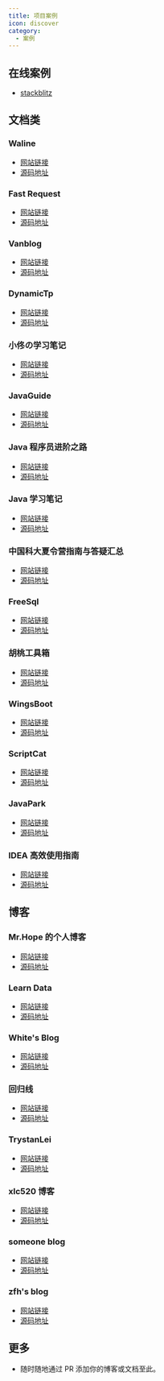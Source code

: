 ```yaml
---
title: 项目案例
icon: discover
category:
  - 案例
---
```


## 在线案例

- [stackblitz](https://stackblitz.com/fork/vuepress-theme-hope)

## 文档类

### Waline

- [网站链接][waline]
- [源码地址](https://github.com/walinejs/waline)

### Fast Request

- [网站链接][fast-request]
- [源码地址](https://github.com/dromara/fast-request)

### Vanblog

- [网站链接][van-blog]
- [源码地址](https://github.com/Mereithhh/vanblog/tree/master/docs)

### DynamicTp

- [网站链接][dynamic-tp]
- [源码地址](https://github.com/dromara/dynamic-tp/tree/master/docs)

### 小佟の学习笔记

- [网站链接](https://xt-gitee.gitee.io/notes/)
- [源码地址](https://gitee.com/xt-gitee/notes)

### JavaGuide

- [网站链接][java-guide]
- [源码地址](https://github.com/Snailclimb/JavaGuide)

### Java 程序员进阶之路

- [网站链接][to-be-better-javaer]
- [源码地址](https://github.com/itwanger/toBeBetterJavaer)

### Java 学习笔记

- [网站链接][java-note]
- [源码地址](https://github.com/zszdevelop/java-study-gitbook)

### 中国科大夏令营指南与答疑汇总

- [网站链接][ustc]
- [源码地址](https://github.com/666hsy/USTC-Summer-Camp-Guide)

### FreeSql

- [网站链接](https://freesql.net/)
- [源码地址](https://github.com/dotnetcore/FreeSql/tree/master/docs)

### 胡桃工具箱

- [网站链接][hutao]
- [源码地址](https://github.com/DGP-Studio/Snap.Hutao)

### WingsBoot

- [网站链接][wings-boot]
- [源码地址](https://github.com/trydofor/pro.fessional.wings)

### ScriptCat

- [网站链接](https://docs.scriptcat.org/)
- [源码地址](https://github.com/scriptscat/scriptcat.org)

### JavaPark

- [网站链接](https://cunyu1943.site/JavaPark/)
- [源码地址](https://github.com/cunyu1943/JavaPark)

### IDEA 高效使用指南

- [网站链接](https://idea.javaguide.cn/)
- [源码地址](https://github.com/CodingDocs/awesome-idea)

## 博客

### Mr.Hope 的个人博客

- [网站链接][mrhope]
- [源码地址](https://github.com/Mister-Hope/Mister-Hope.github.io)

### Learn Data

- [网站链接][learn-data]
- [源码地址](https://github.com/rockbenben/LearnData)

### White's Blog

- [网站链接][white-blog]
- [源码地址](https://github.com/whiteChen233/whitechen233.github.io)

### 回归线

- [网站链接][return-line]
- [源码地址](https://github.com/Nemo1166/aneot)

### TrystanLei

- [网站链接][trystan-lei]
- [源码地址](https://github.com/timpcfan/timpcfan.github.io)

### xlc520 博客

- [网站链接](https://blog.ciberviler.top/)
- [源码地址](https://github.com/xlc520/xlc520.github.io)

### someone blog

- [网站链接](https://weigao.cc)
- [源码地址](https://github.com/chenweigao/blogv2)

### zfh's blog

- [网站链接](https://zfhblog.top)
- [源码地址](https://github.com/zhangfanhang/zfhblog)

## 更多

- 随时随地通过 PR 添加你的博客或文档至此。

[fast-request]: https://dromara.org/fast-request/
[van-blog]: https://vanblog.mereith.com/
[waline]: https://waline.js.org
[java-guide]: https://javaguide.cn/
[to-be-better-javaer]: https://tobebetterjavaer.com/
[mrhope]: https://mrhope.site
[ustc]: https://ustc.gleamoe.com/
[return-line]: https://aneot.terrach.net/
[java-note]: http://java.isture.com/
[trystan-lei]: https://timpcfan.site/
[white-blog]: https://whitechen233.github.io/
[learn-data]: https://newzone.top/
[hutao]: https://hut.ao/
[wings-boot]: https://wings.fessional.pro/
[dynamic-tp]: https://dynamictp.cn/
[weiser-blog]: https://weiser.fun/
